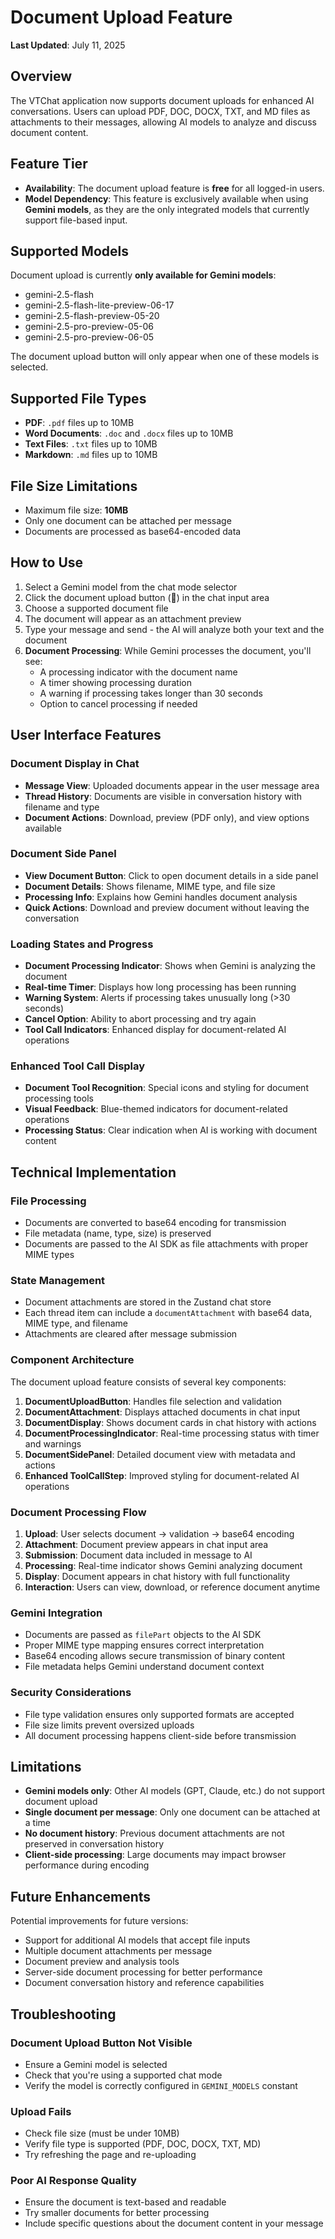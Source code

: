 # Document Upload Feature

**Last Updated**: July 11, 2025

## Overview

The VTChat application now supports document uploads for enhanced AI conversations. Users can upload PDF, DOC, DOCX, TXT, and MD files as attachments to their messages, allowing AI models to analyze and discuss document content.

## Feature Tier

- **Availability**: The document upload feature is **free** for all logged-in users.
- **Model Dependency**: This feature is exclusively available when using **Gemini models**, as they are the only integrated models that currently support file-based input.

## Supported Models

Document upload is currently **only available for Gemini models**:

- gemini-2.5-flash
- gemini-2.5-flash-lite-preview-06-17
- gemini-2.5-flash-preview-05-20
- gemini-2.5-pro-preview-05-06
- gemini-2.5-pro-preview-06-05

The document upload button will only appear when one of these models is selected.

## Supported File Types

- **PDF**: `.pdf` files up to 10MB
- **Word Documents**: `.doc` and `.docx` files up to 10MB
- **Text Files**: `.txt` files up to 10MB
- **Markdown**: `.md` files up to 10MB

## File Size Limitations

- Maximum file size: **10MB**
- Only one document can be attached per message
- Documents are processed as base64-encoded data

## How to Use

1. Select a Gemini model from the chat mode selector
2. Click the document upload button (📎) in the chat input area
3. Choose a supported document file
4. The document will appear as an attachment preview
5. Type your message and send - the AI will analyze both your text and the document
6. **Document Processing**: While Gemini processes the document, you'll see:
   - A processing indicator with the document name
   - A timer showing processing duration
   - A warning if processing takes longer than 30 seconds
   - Option to cancel processing if needed

## User Interface Features

### Document Display in Chat

- **Message View**: Uploaded documents appear in the user message area
- **Thread History**: Documents are visible in conversation history with filename and type
- **Document Actions**: Download, preview (PDF only), and view options available

### Document Side Panel

- **View Document Button**: Click to open document details in a side panel
- **Document Details**: Shows filename, MIME type, and file size
- **Processing Info**: Explains how Gemini handles document analysis
- **Quick Actions**: Download and preview document without leaving the conversation

### Loading States and Progress

- **Document Processing Indicator**: Shows when Gemini is analyzing the document
- **Real-time Timer**: Displays how long processing has been running
- **Warning System**: Alerts if processing takes unusually long (>30 seconds)
- **Cancel Option**: Ability to abort processing and try again
- **Tool Call Indicators**: Enhanced display for document-related AI operations

### Enhanced Tool Call Display

- **Document Tool Recognition**: Special icons and styling for document processing tools
- **Visual Feedback**: Blue-themed indicators for document-related operations
- **Processing Status**: Clear indication when AI is working with document content

## Technical Implementation

### File Processing

- Documents are converted to base64 encoding for transmission
- File metadata (name, type, size) is preserved
- Documents are passed to the AI SDK as file attachments with proper MIME types

### State Management

- Document attachments are stored in the Zustand chat store
- Each thread item can include a `documentAttachment` with base64 data, MIME type, and filename
- Attachments are cleared after message submission

### Component Architecture

The document upload feature consists of several key components:

1. **DocumentUploadButton**: Handles file selection and validation
2. **DocumentAttachment**: Displays attached documents in chat input
3. **DocumentDisplay**: Shows document cards in chat history with actions
4. **DocumentProcessingIndicator**: Real-time processing status with timer and warnings
5. **DocumentSidePanel**: Detailed document view with metadata and actions
6. **Enhanced ToolCallStep**: Improved styling for document-related AI operations

### Document Processing Flow

1. **Upload**: User selects document → validation → base64 encoding
2. **Attachment**: Document preview appears in chat input area
3. **Submission**: Document data included in message to AI
4. **Processing**: Real-time indicator shows Gemini analyzing document
5. **Display**: Document appears in chat history with full functionality
6. **Interaction**: Users can view, download, or reference document anytime

### Gemini Integration

- Documents are passed as `filePart` objects to the AI SDK
- Proper MIME type mapping ensures correct interpretation
- Base64 encoding allows secure transmission of binary content
- File metadata helps Gemini understand document context

### Security Considerations

- File type validation ensures only supported formats are accepted
- File size limits prevent oversized uploads
- All document processing happens client-side before transmission

## Limitations

- **Gemini models only**: Other AI models (GPT, Claude, etc.) do not support document upload
- **Single document per message**: Only one document can be attached at a time
- **No document history**: Previous document attachments are not preserved in conversation history
- **Client-side processing**: Large documents may impact browser performance during encoding

## Future Enhancements

Potential improvements for future versions:

- Support for additional AI models that accept file inputs
- Multiple document attachments per message
- Document preview and analysis tools
- Server-side document processing for better performance
- Document conversation history and reference capabilities

## Troubleshooting

### Document Upload Button Not Visible

- Ensure a Gemini model is selected
- Check that you're using a supported chat mode
- Verify the model is correctly configured in `GEMINI_MODELS` constant

### Upload Fails

- Check file size (must be under 10MB)
- Verify file type is supported (PDF, DOC, DOCX, TXT, MD)
- Try refreshing the page and re-uploading

### Poor AI Response Quality

- Ensure the document is text-based and readable
- Try smaller documents for better processing
- Include specific questions about the document content in your message
